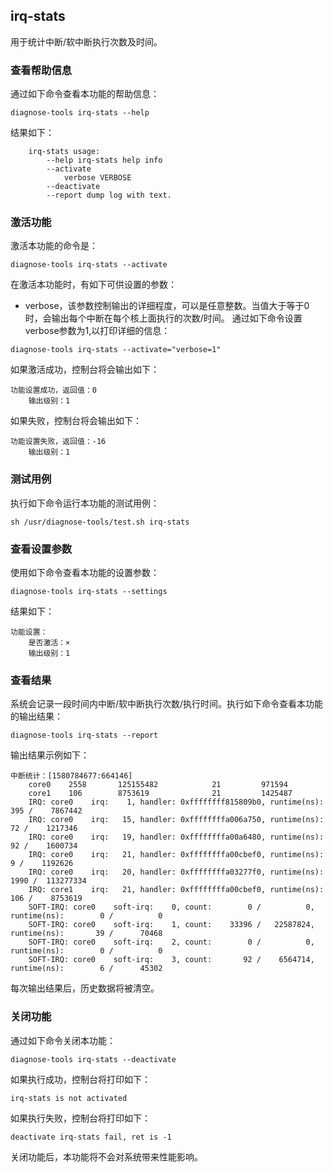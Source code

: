 ##  irq-stats
用于统计中断/软中断执行次数及时间。

### 查看帮助信息

通过如下命令查看本功能的帮助信息：
```
diagnose-tools irq-stats --help
```
结果如下：
```
    irq-stats usage:
        --help irq-stats help info
        --activate
            verbose VERBOSE
        --deactivate
        --report dump log with text.
```
### 激活功能
激活本功能的命令是：
```
diagnose-tools irq-stats --activate
```
在激活本功能时，有如下可供设置的参数：
* verbose，该参数控制输出的详细程度，可以是任意整数。当值大于等于0时，会输出每个中断在每个核上面执行的次数/时间。
通过如下命令设置verbose参数为1,以打印详细的信息：
```
diagnose-tools irq-stats --activate="verbose=1"
```
如果激活成功，控制台将会输出如下：
```
功能设置成功，返回值：0
    输出级别：1
```
如果失败，控制台将会输出如下：
```
功能设置失败，返回值：-16
    输出级别：1
```

### 测试用例
执行如下命令运行本功能的测试用例：
```
sh /usr/diagnose-tools/test.sh irq-stats
```
### 查看设置参数
使用如下命令查看本功能的设置参数：
```
diagnose-tools irq-stats --settings
```
结果如下：
```
功能设置：
    是否激活：×
    输出级别：1
```
### 查看结果
系统会记录一段时间内中断/软中断执行次数/执行时间。执行如下命令查看本功能的输出结果：
```
diagnose-tools irq-stats --report
```
输出结果示例如下：
```
中断统计：[1580784677:664146]
    core0    2558       125155482            21         971594    
    core1    106        8753619              21         1425487   
    IRQ: core0    irq:    1, handler: 0xffffffff815809b0, runtime(ns):      395 /    7867442
    IRQ: core0    irq:   15, handler: 0xffffffffa006a750, runtime(ns):       72 /    1217346
    IRQ: core0    irq:   19, handler: 0xffffffffa00a6480, runtime(ns):       92 /    1600734
    IRQ: core0    irq:   21, handler: 0xffffffffa00cbef0, runtime(ns):        9 /    1192626
    IRQ: core0    irq:   20, handler: 0xffffffffa03277f0, runtime(ns):     1990 /  113277334
    IRQ: core1    irq:   21, handler: 0xffffffffa00cbef0, runtime(ns):      106 /    8753619
    SOFT-IRQ: core0    soft-irq:    0, count:        0 /          0, runtime(ns):        0 /          0
    SOFT-IRQ: core0    soft-irq:    1, count:    33396 /   22587824, runtime(ns):       39 /      70468
    SOFT-IRQ: core0    soft-irq:    2, count:        0 /          0, runtime(ns):        0 /          0
    SOFT-IRQ: core0    soft-irq:    3, count:       92 /    6564714, runtime(ns):        6 /      45302
```
每次输出结果后，历史数据将被清空。
### 关闭功能
通过如下命令关闭本功能：
```
diagnose-tools irq-stats --deactivate
```
如果执行成功，控制台将打印如下：
```
irq-stats is not activated
```
如果执行失败，控制台将打印如下：
```
deactivate irq-stats fail, ret is -1
```
关闭功能后，本功能将不会对系统带来性能影响。

